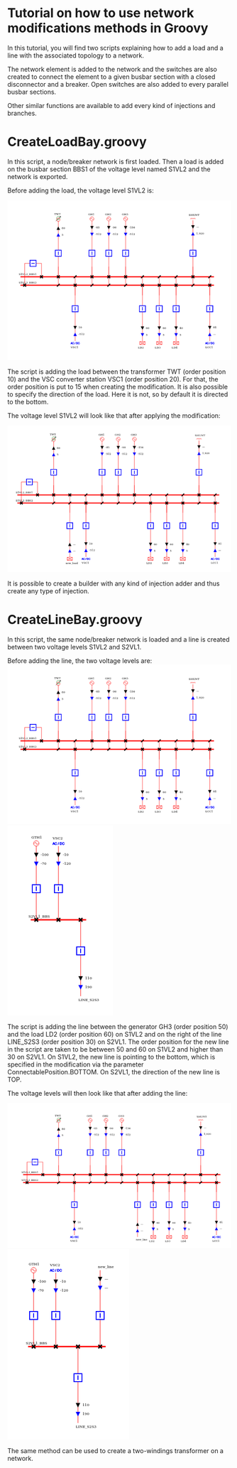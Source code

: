 # Tutorial on how to use network modifications methods in Groovy

In this tutorial, you will find two scripts explaining how to add a load and a line with the associated topology to a network.

The network element is added to the network and the switches are also created to connect the element 
to a given busbar section with a closed disconnector and a breaker. Open switches are also added to every parallel busbar sections.

Other similar functions are available to add every kind of injections and branches.

# CreateLoadBay.groovy

In this script, a node/breaker network is first loaded. Then a load is added on the busbar section BBS1 of the voltage level named S1VL2 and the network is exported.

Before adding the load, the voltage level S1VL2 is:

![S1VL2](.github/nb_network_s1vl2.png "S1VL2")

The script is adding the load between the transformer TWT (order position 10) and the VSC converter station VSC1 (order position 20). For that, the order position is put to 15 when creating the modification.
It is also possible to specify the direction of the load. Here it is not, so by default it is directed to the bottom.

The voltage level S1VL2 will look like that after applying the modification:

![S2VL1 with new load](.github/nb_network_with_load.png "S2VL1 with new load")

It is possible to create a builder with any kind of injection adder and thus create any type of injection.

# CreateLineBay.groovy

In this script, the same node/breaker network is loaded and a line is created between two voltage levels S1VL2 and S2VL1.

Before adding the line, the two voltage levels are:
![S1VL2](.github/nb_network_s1vl2.png "S1VL2")
![S2VL1](.github/nb_network_s2vl1.png "S2VL1")

The script is adding the line between the generator GH3 (order position 50) and the load LD2 (order position 60) on S1VL2 and on the right of the line LINE_S2S3 (order position 30) on S2VL1.
The order position for the new line in the script are taken to be between 50 and 60 on S1VL2 and higher than 30 on S2VL1.
On S1VL2, the new line is pointing to the bottom, which is specified in the modification via the parameter ConnectablePosition.BOTTOM.
On S2VL1, the direction of the new line is TOP.

The voltage levels will then look like that after adding the line:

![S1VL2 with new line](.github/nb_network_with_new_line_S1VL2.png "S1VL2 with new line")
![S2VL1 with new line](.github/nb_network_with_new_line_s2vl1.png "S2VL1 with new line")

The same method can be used to create a two-windings transformer on a network.